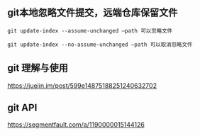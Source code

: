 ## git本地忽略文件提交，远端仓库保留文件
```
git update-index --assume-unchanged –path 可以忽略文件

git update-index --no-assume-unchanged –path 可以取消忽略文件

```

## git 理解与使用
https://juejin.im/post/599e14875188251240632702

## git API
https://segmentfault.com/a/1190000015144126